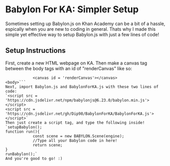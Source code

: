 # Babylon For KA: Simpler Setup
Sometimes setting up Babylon.js on Khan Academy can be a bit of a hassle, espically when you are new to coding in general. Thats why I made this simple yet effective way to setup Babylon.js with just a few lines of code!

## Setup Instructions
First, create a new HTML webpage on KA. Then make a canvas tag between the body tags with an id of "renderCanvas" like so:
```<body>
            <canvas id = 'renderCanvas'></canvas>
<body>```
Next, import Babylon.js and BabylonForKA.js with these two lines of code:
`<script src = 'https://cdn.jsdelivr.net/npm/babylonjs@6.23.0/babylon.min.js'></script>
<script src = 'https://cdn.jsdelivr.net/gh/Dip98/BabylonForKA/BabylonForKA.js'></script>`
Then just create a script tag, and type the following inside! 
`setupBabylon();
function run(){
            const scene = new BABYLON.Scene(engine);
            //Type all your Babylon code in here!
            return scene;
}
runBabylon();`
And you're good to go! :)
